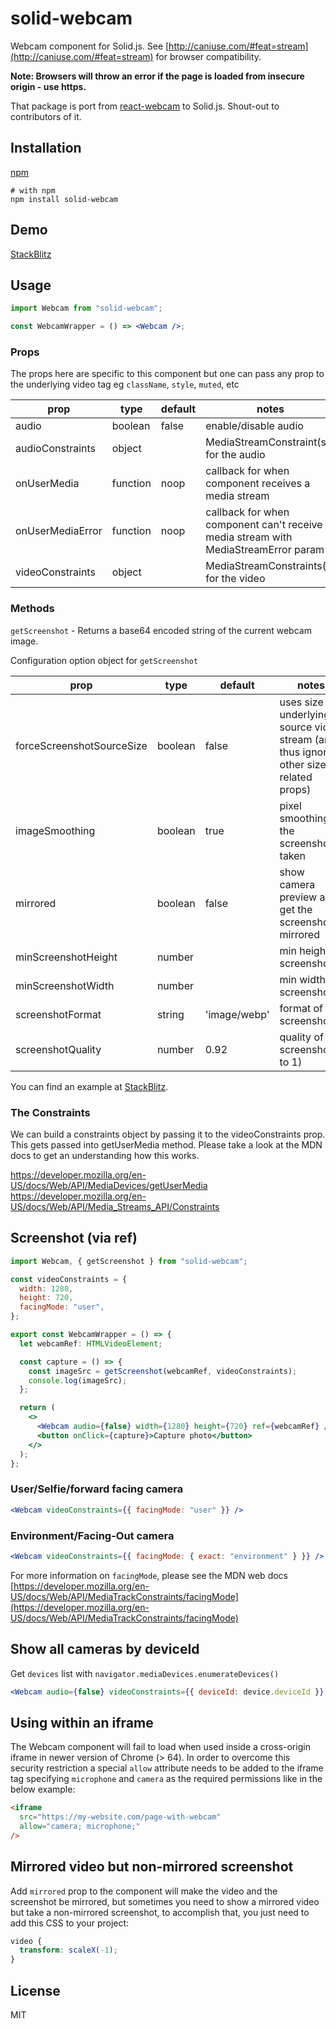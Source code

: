 # solid-webcam

Webcam component for Solid.js. See [http://caniuse.com/#feat=stream](http://caniuse.com/#feat=stream)
for browser compatibility.

**Note: Browsers will throw an error if the page is loaded from insecure origin - use https.**

That package is port from [react-webcam](https://www.npmjs.com/package/react-webcam) to Solid.js. Shout-out to contributors of it.

## Installation

[npm](https://www.npmjs.com/package/solid-webcam)

```shell
# with npm
npm install solid-webcam
```

## Demo

[StackBlitz](https://stackblitz.com/edit/solidjs-webcam)

## Usage

```jsx
import Webcam from "solid-webcam";

const WebcamWrapper = () => <Webcam />;
```

### Props

The props here are specific to this component but one can pass any prop to the underlying video tag eg `className`, `style`, `muted`, etc

| prop             | type     | default | notes                                                                                |
| ---------------- | -------- | ------- | ------------------------------------------------------------------------------------ |
| audio            | boolean  | false   | enable/disable audio                                                                 |
| audioConstraints | object   |         | MediaStreamConstraint(s) for the audio                                               |
| onUserMedia      | function | noop    | callback for when component receives a media stream                                  |
| onUserMediaError | function | noop    | callback for when component can't receive a media stream with MediaStreamError param |
| videoConstraints | object   |         | MediaStreamConstraints(s) for the video                                              |

### Methods

`getScreenshot` - Returns a base64 encoded string of the current webcam image.

Configuration option object for `getScreenshot`

| prop                      | type    | default      | notes                                                                                   |
| ------------------------- | ------- | ------------ | --------------------------------------------------------------------------------------- |
| forceScreenshotSourceSize | boolean | false        | uses size of underlying source video stream (and thus ignores other size related props) |
| imageSmoothing            | boolean | true         | pixel smoothing of the screenshot taken                                                 |
| mirrored                  | boolean | false        | show camera preview and get the screenshot mirrored                                     |
| minScreenshotHeight       | number  |              | min height of screenshot                                                                |
| minScreenshotWidth        | number  |              | min width of screenshot                                                                 |
| screenshotFormat          | string  | 'image/webp' | format of screenshot                                                                    |
| screenshotQuality         | number  | 0.92         | quality of screenshot(0 to 1)                                                           |

You can find an example at [StackBlitz](https://stackblitz.com/edit/solidjs-webcam).

### The Constraints

We can build a constraints object by passing it to the videoConstraints prop. This gets passed into getUserMedia method. Please take a look at the MDN docs to get an understanding how this works.

https://developer.mozilla.org/en-US/docs/Web/API/MediaDevices/getUserMedia
https://developer.mozilla.org/en-US/docs/Web/API/Media_Streams_API/Constraints

## Screenshot (via ref)

```jsx
import Webcam, { getScreenshot } from "solid-webcam";

const videoConstraints = {
  width: 1280,
  height: 720,
  facingMode: "user",
};

export const WebcamWrapper = () => {
  let webcamRef: HTMLVideoElement;

  const capture = () => {
    const imageSrc = getScreenshot(webcamRef, videoConstraints);
    console.log(imageSrc);
  };

  return (
    <>
      <Webcam audio={false} width={1280} height={720} ref={webcamRef} />
      <button onClick={capture}>Capture photo</button>
    </>
  );
};
```

### User/Selfie/forward facing camera

```jsx
<Webcam videoConstraints={{ facingMode: "user" }} />
```

### Environment/Facing-Out camera

```jsx
<Webcam videoConstraints={{ facingMode: { exact: "environment" } }} />
```

For more information on `facingMode`, please see the MDN web docs [https://developer.mozilla.org/en-US/docs/Web/API/MediaTrackConstraints/facingMode](https://developer.mozilla.org/en-US/docs/Web/API/MediaTrackConstraints/facingMode)

## Show all cameras by deviceId

Get `devices` list with `navigator.mediaDevices.enumerateDevices()`

```jsx
<Webcam audio={false} videoConstraints={{ deviceId: device.deviceId }} />
```

## Using within an iframe

The Webcam component will fail to load when used inside a cross-origin iframe in newer version of Chrome (> 64). In order to overcome this security restriction a special `allow` attribute needs to be added to the iframe tag specifying `microphone` and `camera` as the required permissions like in the below example:

```html
<iframe
  src="https://my-website.com/page-with-webcam"
  allow="camera; microphone;"
/>
```

## Mirrored video but non-mirrored screenshot

Add `mirrored` prop to the component will make the video and the screenshot be mirrored, but sometimes you need to show a mirrored video but take a non-mirrored screenshot, to accomplish that, you just need to add this CSS to your project:

```css
video {
  transform: scaleX(-1);
}
```

## License

MIT
